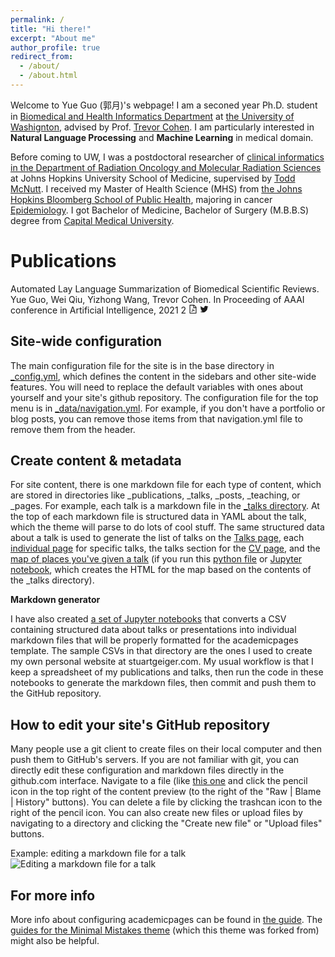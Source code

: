 ```yaml
---
permalink: /
title: "Hi there!"
excerpt: "About me"
author_profile: true
redirect_from: 
  - /about/
  - /about.html
---
```


Welcome to Yue Guo (郭月)'s webpage! I am a seconed year Ph.D. student in [Biomedical and Health Informatics Department](http://bime.uw.edu) at [the University of Washignton](https://www.washington.edu), advised by Prof. [Trevor Cohen](http://bime.uw.edu/faculty/trevor-cohen/). I am particularly interested in **Natural Language Processing** and **Machine Learning** in medical domain.

Before coming to UW, I was a postdoctoral researcher of [clinical informatics in the Department of Radiation Oncology and Molecular Radiation Sciences](https://oncospace.radonc.jhmi.edu/Overview/Default.aspx) at Johns Hopkins University School of Medicine, supervised by [Todd McNutt](https://www.hopkinsmedicine.org/profiles/details/todd-mcnutt). I received my Master of Health Science (MHS) from [the Johns Hopkins Bloomberg School of Public Health](https://www.jhsph.edu), majoring in cancer [Epidemiology](https://www.jhsph.edu/departments/epidemiology/). I got Bachelor of Medicine, Bachelor of Surgery (M.B.B.S) degree from [ Capital Medical University](http://www.ccmu.edu.cn).

Publications
======
Automated Lay Language Summarization of Biomedical Scientific Reviews.
Yue Guo, Wei Qiu, Yizhong Wang, Trevor Cohen.
In Proceeding of AAAI conference in Artificial Intelligence, 2021
<i class="fas fa-play-circle"></i>
[<i class="fab fa-twitter-square"></i>](https://homes.cs.washington.edu/~hapeng/)
2
<i class="ant-list-item"></i>
<a href="static/papers/2021-chi-team.pdf" class="ant-btn info-button file-pdf ant-btn-circle ant-btn-sm ant-btn-icon-only"><i class="anticon anticon-file-pdf"><svg viewBox="64 64 896 896" class="" data-icon="file-pdf" width="1em" height="1em" fill="currentColor" aria-hidden="true" focusable="false"><path d="M531.3 574.4l.3-1.4c5.8-23.9 13.1-53.7 7.4-80.7-3.8-21.3-19.5-29.6-32.9-30.2-15.8-.7-29.9 8.3-33.4 21.4-6.6 24-.7 56.8 10.1 98.6-13.6 32.4-35.3 79.5-51.2 107.5-29.6 15.3-69.3 38.9-75.2 68.7-1.2 5.5.2 12.5 3.5 18.8 3.7 7 9.6 12.4 16.5 15 3 1.1 6.6 2 10.8 2 17.6 0 46.1-14.2 84.1-79.4 5.8-1.9 11.8-3.9 17.6-5.9 27.2-9.2 55.4-18.8 80.9-23.1 28.2 15.1 60.3 24.8 82.1 24.8 21.6 0 30.1-12.8 33.3-20.5 5.6-13.5 2.9-30.5-6.2-39.6-13.2-13-45.3-16.4-95.3-10.2-24.6-15-40.7-35.4-52.4-65.8zM421.6 726.3c-13.9 20.2-24.4 30.3-30.1 34.7 6.7-12.3 19.8-25.3 30.1-34.7zm87.6-235.5c5.2 8.9 4.5 35.8.5 49.4-4.9-19.9-5.6-48.1-2.7-51.4.8.1 1.5.7 2.2 2zm-1.6 120.5c10.7 18.5 24.2 34.4 39.1 46.2-21.6 4.9-41.3 13-58.9 20.2-4.2 1.7-8.3 3.4-12.3 5 13.3-24.1 24.4-51.4 32.1-71.4zm155.6 65.5c.1.2.2.5-.4.9h-.2l-.2.3c-.8.5-9 5.3-44.3-8.6 40.6-1.9 45 7.3 45.1 7.4zm191.4-388.2L639.4 73.4c-6-6-14.1-9.4-22.6-9.4H192c-17.7 0-32 14.3-32 32v832c0 17.7 14.3 32 32 32h640c17.7 0 32-14.3 32-32V311.3c0-8.5-3.4-16.7-9.4-22.7zM790.2 326H602V137.8L790.2 326zm1.8 562H232V136h302v216a42 42 0 0 0 42 42h216v494z"></path></svg></i></a>
<i class="anticon anticon-file-pdf"></i>
<em class="ant-list-item-action-split"></em>
<a href="https://twitter.com/bansalg_/status/1277679859557261312?s=20" class="ant-btn info-button twitter ant-btn-circle ant-btn-sm ant-btn-icon-only"><i class="anticon anticon-twitter"><svg viewBox="64 64 896 896" class="" data-icon="twitter" width="1em" height="1em" fill="currentColor" aria-hidden="true" focusable="false"><path d="M928 254.3c-30.6 13.2-63.9 22.7-98.2 26.4a170.1 170.1 0 0 0 75-94 336.64 336.64 0 0 1-108.2 41.2A170.1 170.1 0 0 0 672 174c-94.5 0-170.5 76.6-170.5 170.6 0 13.2 1.6 26.4 4.2 39.1-141.5-7.4-267.7-75-351.6-178.5a169.32 169.32 0 0 0-23.2 86.1c0 59.2 30.1 111.4 76 142.1a172 172 0 0 1-77.1-21.7v2.1c0 82.9 58.6 151.6 136.7 167.4a180.6 180.6 0 0 1-44.9 5.8c-11.1 0-21.6-1.1-32.2-2.6C211 652 273.9 701.1 348.8 702.7c-58.6 45.9-132 72.9-211.7 72.9-14.3 0-27.5-.5-41.2-2.1C171.5 822 261.2 850 357.8 850 671.4 850 843 590.2 843 364.7c0-7.4 0-14.8-.5-22.2 33.2-24.3 62.3-54.4 85.5-88.2z"></path></svg></i></a>

Site-wide configuration
------
The main configuration file for the site is in the base directory in [_config.yml](https://github.com/academicpages/academicpages.github.io/blob/master/_config.yml), which defines the content in the sidebars and other site-wide features. You will need to replace the default variables with ones about yourself and your site's github repository. The configuration file for the top menu is in [_data/navigation.yml](https://github.com/academicpages/academicpages.github.io/blob/master/_data/navigation.yml). For example, if you don't have a portfolio or blog posts, you can remove those items from that navigation.yml file to remove them from the header. 

Create content & metadata
------
For site content, there is one markdown file for each type of content, which are stored in directories like _publications, _talks, _posts, _teaching, or _pages. For example, each talk is a markdown file in the [_talks directory](https://github.com/academicpages/academicpages.github.io/tree/master/_talks). At the top of each markdown file is structured data in YAML about the talk, which the theme will parse to do lots of cool stuff. The same structured data about a talk is used to generate the list of talks on the [Talks page](https://academicpages.github.io/talks), each [individual page](https://academicpages.github.io/talks/2012-03-01-talk-1) for specific talks, the talks section for the [CV page](https://academicpages.github.io/cv), and the [map of places you've given a talk](https://academicpages.github.io/talkmap.html) (if you run this [python file](https://github.com/academicpages/academicpages.github.io/blob/master/talkmap.py) or [Jupyter notebook](https://github.com/academicpages/academicpages.github.io/blob/master/talkmap.ipynb), which creates the HTML for the map based on the contents of the _talks directory).

**Markdown generator**

I have also created [a set of Jupyter notebooks](https://github.com/academicpages/academicpages.github.io/tree/master/markdown_generator
) that converts a CSV containing structured data about talks or presentations into individual markdown files that will be properly formatted for the academicpages template. The sample CSVs in that directory are the ones I used to create my own personal website at stuartgeiger.com. My usual workflow is that I keep a spreadsheet of my publications and talks, then run the code in these notebooks to generate the markdown files, then commit and push them to the GitHub repository.

How to edit your site's GitHub repository
------
Many people use a git client to create files on their local computer and then push them to GitHub's servers. If you are not familiar with git, you can directly edit these configuration and markdown files directly in the github.com interface. Navigate to a file (like [this one](https://github.com/academicpages/academicpages.github.io/blob/master/_talks/2012-03-01-talk-1.md) and click the pencil icon in the top right of the content preview (to the right of the "Raw | Blame | History" buttons). You can delete a file by clicking the trashcan icon to the right of the pencil icon. You can also create new files or upload files by navigating to a directory and clicking the "Create new file" or "Upload files" buttons. 

Example: editing a markdown file for a talk
![Editing a markdown file for a talk](/images/editing-talk.png)

For more info
------
More info about configuring academicpages can be found in [the guide](https://academicpages.github.io/markdown/). The [guides for the Minimal Mistakes theme](https://mmistakes.github.io/minimal-mistakes/docs/configuration/) (which this theme was forked from) might also be helpful.
